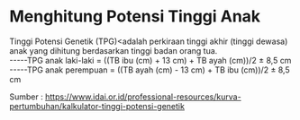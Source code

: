 <h1>Menghitung Potensi Tinggi Anak</h1>

Tinggi Potensi Genetik (TPG)<adalah perkiraan tinggi akhir (tinggi dewasa) anak yang dihitung berdasarkan tinggi badan orang tua.
<br>-----TPG anak laki-laki = ((TB ibu (cm) + 13 cm) + TB ayah (cm))/2 ± 8,5 cm
<br>-----TPG anak perempuan = ((TB ayah (cm) - 13 cm) + TB ibu (cm))/2 ± 8,5 cm

Sumber : https://www.idai.or.id/professional-resources/kurva-pertumbuhan/kalkulator-tinggi-potensi-genetik
